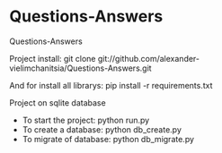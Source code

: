 # Questions-Answers
Questions-Answers

Project install:
git clone git://github.com/alexander-vielimchanitsia/Questions-Answers.git

And for install all librarys:
pip install -r requirements.txt

Project on sqlite database

+ To start the project: python run.py
+ To create a database: python db_create.py
+ To migrate of database: python db_migrate.py
